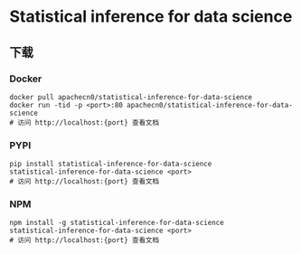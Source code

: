 # Statistical inference for data science

## 下载

### Docker

```
docker pull apachecn0/statistical-inference-for-data-science
docker run -tid -p <port>:80 apachecn0/statistical-inference-for-data-science
# 访问 http://localhost:{port} 查看文档
```

### PYPI

```
pip install statistical-inference-for-data-science
statistical-inference-for-data-science <port>
# 访问 http://localhost:{port} 查看文档
```

### NPM

```
npm install -g statistical-inference-for-data-science
statistical-inference-for-data-science <port>
# 访问 http://localhost:{port} 查看文档
```